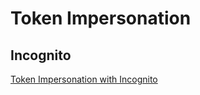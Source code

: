 # Token Impersonation

## Incognito
[Token Impersonation with Incognito](https://www.sevenlayers.com/index.php/blog/345-token-impersonation-with-incognito)